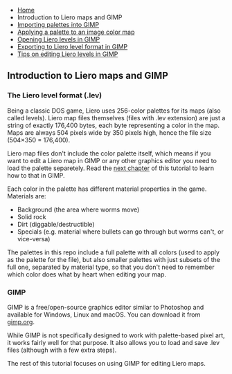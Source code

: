 * [Home](/README.md)
* Introduction to Liero maps and GIMP
* [Importing palettes into GIMP](/doc/import_palettes.md)
* [Applying a palette to an image color map](/doc/set_color_map.md)
* [Opening Liero levels in GIMP](/doc/open_lev_file.md)
* [Exporting to Liero level format in GIMP](/doc/save_lev_file.md)
* [Tips on editing Liero levels in GIMP](/doc/editing_tips.md)

## Introduction to Liero maps and GIMP

### The Liero level format (.lev)

Being a classic DOS game, Liero uses 256-color palettes for its maps (also
called levels).  Liero map files themselves (files with .lev extension) are
just a string of exactly 176,400 bytes, each byte representing a color in the
map. Maps are always 504 pixels wide by 350 pixels high, hence the file size
(504&times;350 = 176,400).

Liero map files don't include the color palette itself, which means if you want
to edit a Liero map in GIMP or any other graphics editor you need to load the
palette separetely. Read the [next chapter](/doc/import_palettes.mod) of this
tutorial to learn how to that in GIMP.

Each color in the palette has different material properties in the game.
Materials are:

* Background (the area where worms move)
* Solid rock
* Dirt (diggable/destructible)
* Specials (e.g. material where bullets can go through but worms can't, or
  vice-versa)

The palettes in this repo include a full palette with all colors (used to apply
as the palette for the file), but also smaller palettes with just subsets of
the full one, separated by material type, so that you don't need to remember
which color does what by heart when editing your map.

### GIMP

GIMP is a free/open-source graphics editor similar to Photoshop and available
for Windows, Linux and macOS. You can download it from
[gimp.org](https://www.gimp.org/).

While GIMP is not specifically designed to work with palette-based pixel art,
it works fairly well for that purpose. It also allows you to load and save .lev
files (although with a few extra steps).

The rest of this tutorial focuses on using GIMP for editing Liero maps.
